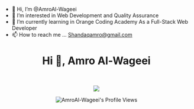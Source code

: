 - 👋 Hi, I’m @AmroAl-Wageei
- 👀 I’m interested in Web Development and Quality Assurance 
- 🌱 I’m currently learning in Orange Coding Academy As a Full-Stack Web Developer
- 📫 How to reach me ... Shandaqamro@gmail.com

<!---
AmroAl-Wageei/AmroAl-Wageei is a ✨ special ✨ repository because its `README.md` (this file) appears on your GitHub profile.
You can click the Preview link to take a look at your changes.
--->


<h1 align="center">Hi 👋, Amro Al-Wageei </h1>

<br/>
<p align="center">
	<a href="https://github.com/Bouaskaoun">
		<img src="https://readme-typing-svg.herokuapp.com?lines=internship+in+Orange+Coding+Academy;Front+End+Web+Developer;&center=true&width=380&height=45">
</a>
</p>

<div align="center">

![AmroAl-Wageei's Profile Views](https://komarev.com/ghpvc/?username=AmroAl-Wageei&label=PROFILE+VIEWS&style=for-the-badge&color=brightblue)

</div> 
